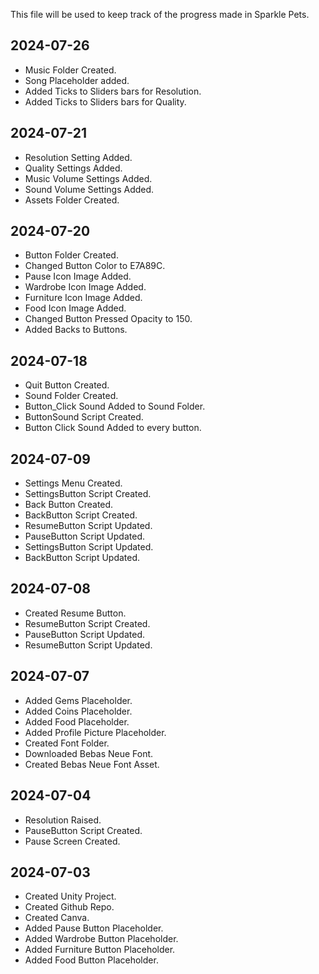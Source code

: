 This file will be used to keep track of the progress made in Sparkle Pets.

## 2024-07-26
* Music Folder Created.
* Song Placeholder added.
* Added Ticks to Sliders bars for Resolution.
* Added Ticks to Sliders bars for Quality.

## 2024-07-21
* Resolution Setting Added.
* Quality Settings Added.
* Music Volume Settings Added.
* Sound Volume Settings Added.
* Assets Folder Created.

## 2024-07-20
* Button Folder Created.
* Changed Button Color to E7A89C.
* Pause Icon Image Added.
* Wardrobe Icon Image Added.
* Furniture Icon Image Added.
* Food Icon Image Added.
* Changed Button Pressed Opacity to 150.
* Added Backs to Buttons.

## 2024-07-18
* Quit Button Created.
* Sound Folder Created.
* Button_Click Sound Added to Sound Folder.
* ButtonSound Script Created.
* Button Click Sound Added to every button.

## 2024-07-09
* Settings Menu Created.
* SettingsButton Script Created.
* Back Button Created.
* BackButton Script Created.
* ResumeButton Script Updated.
* PauseButton Script Updated.
* SettingsButton Script Updated.
* BackButton Script Updated.

## 2024-07-08
* Created Resume Button.
* ResumeButton Script Created.
* PauseButton Script Updated.
* ResumeButton Script Updated.

## 2024-07-07
* Added Gems Placeholder.
* Added Coins Placeholder.
* Added Food Placeholder.
* Added Profile Picture Placeholder.
* Created Font Folder.
* Downloaded Bebas Neue Font.
* Created Bebas Neue Font Asset.

## 2024-07-04
* Resolution Raised.
* PauseButton Script Created.
* Pause Screen Created.

## 2024-07-03
* Created Unity Project.
* Created Github Repo.
* Created Canva.
* Added Pause Button Placeholder.
* Added Wardrobe Button Placeholder.
* Added Furniture Button Placeholder.
* Added Food Button Placeholder.
